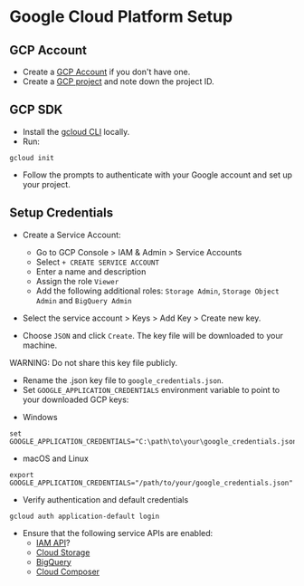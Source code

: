# Google Cloud Platform Setup

## GCP Account

- Create a [GCP Account](https://console.cloud.google.com/freetrial/) if you don't have one.
- Create a [GCP project](https://console.cloud.google.com/projectcreate?inv=1&invt=Ab0mdg) and note down the project ID.

## GCP SDK

- Install the [gcloud CLI](https://cloud.google.com/sdk/docs/install) locally.
- Run:

```
gcloud init
```

- Follow the prompts to authenticate with your Google account and set up your project.

## Setup Credentials

- Create a Service Account:

  - Go to GCP Console > IAM & Admin > Service Accounts
  - Select `+ CREATE SERVICE ACCOUNT`
  - Enter a name and description
  - Assign the role `Viewer`
  - Add the following additional roles: `Storage Admin`, `Storage Object Admin` and `BigQuery Admin`

- Select the service account > Keys > Add Key > Create new key.
- Choose `JSON` and click `Create`. The key file will be downloaded to your machine.

WARNING: Do not share this key file publicly.

- Rename the .json key file to `google_credentials.json`.
- Set `GOOGLE_APPLICATION_CREDENTIALS` environment variable to point to your downloaded GCP keys:

* Windows

```
set GOOGLE_APPLICATION_CREDENTIALS="C:\path\to\your\google_credentials.json"
```

- macOS and Linux

```
export GOOGLE_APPLICATION_CREDENTIALS="/path/to/your/google_credentials.json"
```

- Verify authentication and default credentials

```
gcloud auth application-default login
```

- Ensure that the following service APIs are enabled:
  - [IAM API](https://console.cloud.google.com/apis/library/iam.googleapis.com?inv=1&invt=Ab0m7A)?
  - [Cloud Storage](https://console.cloud.google.com/apis/api/storage-component.googleapis.com/credentials?inv=1&invt=Ab0yZw)
  - [BigQuery](https://console.cloud.google.com/apis/api/bigquery.googleapis.com/metrics?hl=en&inv=1&invt=Ab0ybw)
  - [Cloud Composer](https://console.cloud.google.com/apis/library/composer.googleapis.com?hl=en&inv=1&invt=Ab09MQ)
